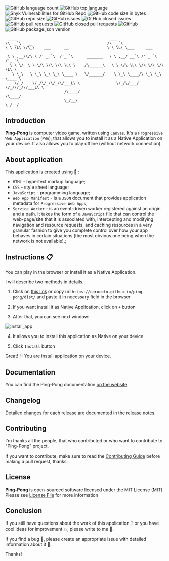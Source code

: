 ![GitHub language count](https://img.shields.io/github/languages/count/corocoto/ping-pong)
![GitHub top language](https://img.shields.io/github/languages/top/corocoto/ping-pong)
![Snyk Vulnerabilities for GitHub Repo](https://img.shields.io/snyk/vulnerabilities/github/corocoto/ping-pong)
![GitHub code size in bytes](https://img.shields.io/github/languages/code-size/corocoto/ping-pong)
![GitHub repo size](https://img.shields.io/github/repo-size/corocoto/ping-pong)
![GitHub issues](https://img.shields.io/github/issues/corocoto/ping-pong)
![GitHub closed issues](https://img.shields.io/github/issues-closed/corocoto/ping-pong)
![GitHub pull requests](https://img.shields.io/github/issues-pr/corocoto/ping-pong)
![GitHub closed pull requests](https://img.shields.io/github/issues-pr-closed/corocoto/ping-pong)
![GitHub](https://img.shields.io/github/license/corocoto/ping-pong)
![GitHub package.json version](https://img.shields.io/github/package-json/v/corocoto/ping-pong)

```
 ____                                         ____                            
/\  _`\   __                                 /\  _`\                          
\ \ \L\ \/\_\    ___      __                 \ \ \L\ \___     ___      __     
 \ \ ,__/\/\ \ /' _ `\  /'_ `\      _______   \ \ ,__/ __`\ /' _ `\  /'_ `\   
  \ \ \/  \ \ \/\ \/\ \/\ \L\ \    /\______\   \ \ \/\ \L\ \/\ \/\ \/\ \L\ \  
   \ \_\   \ \_\ \_\ \_\ \____ \   \/______/    \ \_\ \____/\ \_\ \_\ \____ \ 
    \/_/    \/_/\/_/\/_/\/___L\ \                \/_/\/___/  \/_/\/_/\/___L\ \
                          /\____/                                      /\____/
                          \_/__/                                       \_/__/
```

## Introduction

**Ping-Pong** is computer video game, written using `Canvas`. 
It's a `Progressive Web Application` (`PWA`), that allows you to install it as a Native Application on your device. It also allows you to play offline (without network connection).

## About application

This application is created using :bookmark_tabs: :
 * `HTML` - hypertext markup language;
 * `CSS` - style sheet language;
 * `JavaScript` - programming language;
 * `Web App Manifest` - is a `JSON` document that provides application metadata for `Progressive Web Apps`;
 * `Service Worker` - is an event-driven worker registered against an origin and a path. It takes the form of a `JavaScript` file that can control the web-page/site that it is associated with, intercepting and modifying navigation and resource requests, and caching resources in a very granular fashion to give you complete control over how your app behaves in certain situations (the most obvious one being when the network is not available).;
 
## Instructions :clipboard:

You can play in the browser or install it as a Native Application.

I will describe two methods in details.

1. Click on [this link](https://corocoto.github.io/ping-pong/dist/) or copy url `https://corocoto.github.io/ping-pong/dist/` and paste it in necessary field in the browser

2. If you want install it as Native Application, click on `+` button

3. After that, you can see next window:

![install_app](https://user-images.githubusercontent.com/37180024/70933477-1b407080-204d-11ea-84a5-14cdfceac500.png)

4. It allows you to install this application as Native on your device

5. Click `Install` button

Great! :sparkles: You are install application on your device.

## Documentation

You can find the Ping-Pong documentation [on the website](https://corocoto.github.io/ping-pong/docs/).

## Changelog

Detailed changes for each release are documented in the [release notes](CHANGELOG.md).

## Contributing

I'm thanks all the people, that who contributed or who want to contribute to "Ping-Pong" project.

If you want to contribute, make sure to read the [Contributing Guide](CONTRIBUTING.md) before making a pull request, thanks.

## License

**Ping-Pong** is open-sourced software licensed under the MIT License (MIT). Please see [License File](LICENSE) for more information

## Conclusion

If you still have questions about the work of this application :grey_question: or you have cool ideas for improvement :boom:, please write to me :email:.

If you find a bug :bug:, please create an appropriate issue with detailed information about it :speech_balloon:.

Thanks!

